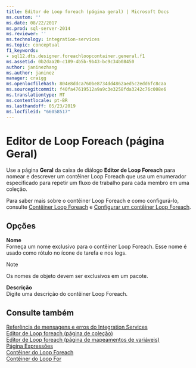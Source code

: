```yaml
---
title: Editor de Loop foreach (página geral) | Microsoft Docs
ms.custom: ''
ms.date: 08/22/2017
ms.prod: sql-server-2014
ms.reviewer: ''
ms.technology: integration-services
ms.topic: conceptual
f1_keywords:
- sql12.dts.designer.foreachloopcontainer.general.f1
ms.assetid: 0b2daa20-c189-4b5b-9b43-bc9c34b08450
author: janinezhang
ms.author: janinez
manager: craigg
ms.openlocfilehash: 804e8ddca760be8734dd4862aed5c2edd6fc8caa
ms.sourcegitcommit: f40fa47619512a9a9c3e3258fda3242c76c008e6
ms.translationtype: MT
ms.contentlocale: pt-BR
ms.lasthandoff: 05/23/2019
ms.locfileid: "66058517"
---
```

# <a name="foreach-loop-editor-general-page"></a>Editor de Loop Foreach (página Geral)
  Use a página **Geral** da caixa de diálogo **Editor de Loop Foreach** para nomear e descrever um contêiner Loop Foreach que usa um enumerador especificado para repetir um fluxo de trabalho para cada membro em uma coleção.  
  
 Para saber mais sobre o contêiner Loop Foreach e como configurá-lo, consulte [Contêiner Loop Foreach](control-flow/foreach-loop-container.md) e [Configurar um contêiner Loop Foreach](../../2014/integration-services/configure-a-foreach-loop-container.md).  
  
## <a name="options"></a>Opções  
 **Nome**  
 Forneça um nome exclusivo para o contêiner Loop Foreach. Esse nome é usado como rótulo no ícone de tarefa e nos logs.  
  
> [!NOTE]  
>  Os nomes de objeto devem ser exclusivos em um pacote.  
  
 **Descrição**  
 Digite uma descrição do contêiner Loop Foreach.  
  
## <a name="see-also"></a>Consulte também  
 [Referência de mensagens e erros do Integration Services](../../2014/integration-services/integration-services-error-and-message-reference.md)   
 [Editor de Loop foreach &#40;página de coleção&#41;](../../2014/integration-services/foreach-loop-editor-collection-page.md)   
 [Editor de Loop foreach &#40;página de mapeamentos de variáveis&#41;](../../2014/integration-services/foreach-loop-editor-variable-mappings-page.md)   
 [Página Expressões](expressions/expressions-page.md)   
 [Contêiner do Loop Foreach](control-flow/foreach-loop-container.md)   
 [Contêiner do Loop For](control-flow/for-loop-container.md)  
  
  
